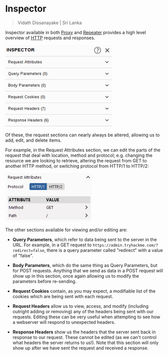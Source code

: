 # Inspector

> Vidath Dissanayake | Sri Lanka

Inspector available in both [Proxy](Proxy/Proxy.md) and [Repeater](Repeater/Repeater.md) provides a high level overview of [HTTP](../../../../../network/communication%20protocol/TCP%20IP%20layer%204/OSI%20layer%207/HTTP.md) requests and responses.

![Inspector](assets/images/inspector.png)

Of these, the request sections can nearly always be altered, allowing us to add, edit, and delete items. 

For example, in the Request Attributes section, we can edit the parts of the request that deal with location, method and protocol; e.g. changing the resource we are looking to retrieve, altering the request from GET to another HTTP method, or switching protocol from HTTP/1 to HTTP/2:

![Screenshot showing the layout of the request attributes section.](assets/images/request%20attributes.png)

The other sections available for viewing and/or editing are:  

-   **Query Parameters**, which refer to data being sent to the server in the URL. For example, in a GET request to `https://admin.tryhackme.com/?redirect=false`, there is a query parameter called "redirect" with a value of "false".  
-   **Body Parameters**, which do the same thing as Query Parameters, but for POST requests. Anything that we send as data in a POST request will show up in this section, once again allowing us to modify the parameters before re-sending.
-   **Request Cookies** contain, as you may expect, a modifiable list of the cookies which are being sent with each request.
-   **Request Headers** allow us to view, access, and modify (including outright adding or removing) any of the headers being sent with our requests. Editing these can be very useful when attempting to see how a webserver will respond to unexpected headers.  
    
-   **Response Headers** show us the headers that the server sent back in response to our request. These cannot be edited (as we can't control what headers the server returns to us!). Note that this section will only show up after we have sent the request and received a response.
